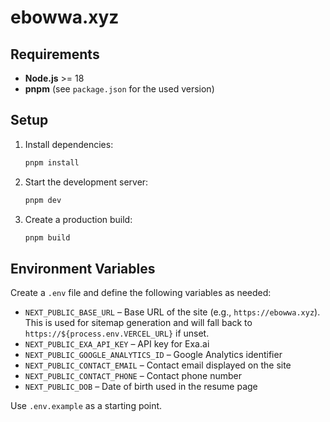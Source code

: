 # ebowwa.xyz

## Requirements
- **Node.js** >= 18
- **pnpm** (see `package.json` for the used version)

## Setup
1. Install dependencies:
   ```bash
   pnpm install
   ```
2. Start the development server:
   ```bash
   pnpm dev
   ```
3. Create a production build:
   ```bash
   pnpm build
   ```

## Environment Variables
Create a `.env` file and define the following variables as needed:

- `NEXT_PUBLIC_BASE_URL` – Base URL of the site (e.g., `https://ebowwa.xyz`). This is used for sitemap generation and will fall back to `https://${process.env.VERCEL_URL}` if unset.
- `NEXT_PUBLIC_EXA_API_KEY` – API key for Exa.ai
- `NEXT_PUBLIC_GOOGLE_ANALYTICS_ID` – Google Analytics identifier
- `NEXT_PUBLIC_CONTACT_EMAIL` – Contact email displayed on the site
- `NEXT_PUBLIC_CONTACT_PHONE` – Contact phone number
- `NEXT_PUBLIC_DOB` – Date of birth used in the resume page

Use `.env.example` as a starting point.
